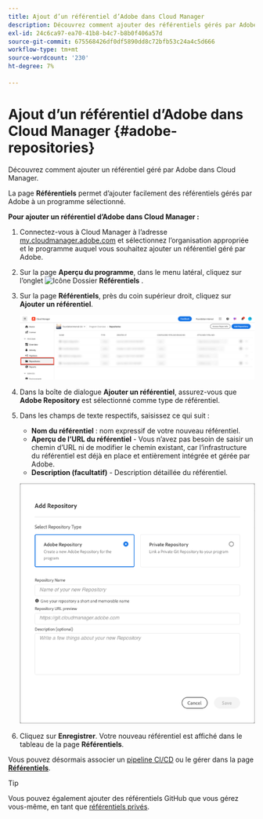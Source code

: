 ```yaml
---
title: Ajout d’un référentiel d’Adobe dans Cloud Manager
description: Découvrez comment ajouter des référentiels gérés par Adobe dans Cloud Manager.
exl-id: 24c6ca97-ea70-41b8-b4c7-b8b0f406a57d
source-git-commit: 675568426df0df5890dd8c72bfb53c24a4c5d666
workflow-type: tm+mt
source-wordcount: '230'
ht-degree: 7%

---
```


# Ajout d’un référentiel d’Adobe dans Cloud Manager {#adobe-repositories}

Découvrez comment ajouter un référentiel géré par Adobe dans Cloud Manager.

La page **Référentiels** permet d’ajouter facilement des référentiels gérés par Adobe à un programme sélectionné.

**Pour ajouter un référentiel d’Adobe dans Cloud Manager :**

1. Connectez-vous à Cloud Manager à l’adresse [my.cloudmanager.adobe.com](https://my.cloudmanager.adobe.com/) et sélectionnez l’organisation appropriée et le programme auquel vous souhaitez ajouter un référentiel géré par Adobe.

1. Sur la page **Aperçu du programme**, dans le menu latéral, cliquez sur l’onglet ![Icône Dossier](https://spectrum.adobe.com/static/icons/workflow_18/Smock_Folder_18_N.svg) **Référentiels** .

1. Sur la page **Référentiels**, près du coin supérieur droit, cliquez sur **Ajouter un référentiel**.

   ![Bouton Ajouter un référentiel](/help/managing-code/assets/repositories-tab.png)

1. Dans la boîte de dialogue **Ajouter un référentiel**, assurez-vous que **Adobe Repository** est sélectionné comme type de référentiel.

1. Dans les champs de texte respectifs, saisissez ce qui suit :

   * **Nom du référentiel** : nom expressif de votre nouveau référentiel.
   * **Aperçu de l’URL du référentiel** - Vous n’avez pas besoin de saisir un chemin d’URL ni de modifier le chemin existant, car l’infrastructure du référentiel est déjà en place et entièrement intégrée et gérée par Adobe.
   * **Description (facultatif)** - Description détaillée du référentiel.

   ![Boîte de dialogue Ajouter un référentiel](/help/managing-code/assets/repository-add-adobe.png)

1. Cliquez sur **Enregistrer**.
Votre nouveau référentiel est affiché dans le tableau de la page **Référentiels**.

Vous pouvez désormais associer un [pipeline CI/CD](/help/overview/ci-cd-pipelines.md) ou le gérer dans la page [**Référentiels**](/help/managing-code/managing-repositories.md).

>[!TIP]
>
>Vous pouvez également ajouter des référentiels GitHub que vous gérez vous-même, en tant que [référentiels privés](/help/managing-code/private-repositories.md).
